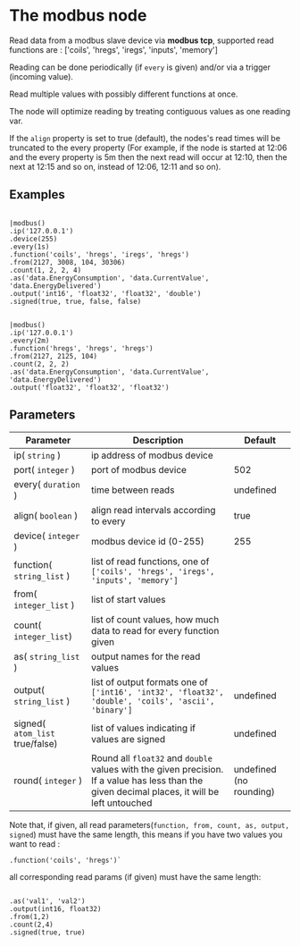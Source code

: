 The modbus node
=====================

Read data from a modbus slave device via **modbus tcp**, supported read functions are :
['coils', 'hregs', 'iregs', 'inputs', 'memory']

Reading can be done periodically (if `every` is given) and/or via a trigger (incoming value).

Read multiple values with possibly different functions at once.

The node will optimize reading by treating contiguous values as one reading var. 

If the `align` property is set to true (default), the nodes's read times will be truncated to the every property
(For example, if the node is started at 12:06 and the every property is 5m then the next read will 
occur at 12:10, then the next at 12:15 and so on, instead of 12:06, 12:11 and so on).



Examples
-------
```dfs  

|modbus()
.ip('127.0.0.1') 
.device(255)
.every(1s)
.function('coils', 'hregs', 'iregs', 'hregs')
.from(2127, 3008, 104, 30306)
.count(1, 2, 2, 4)
.as('data.EnergyConsumption', 'data.CurrentValue', 'data.EnergyDelivered')
.output('int16', 'float32', 'float32', 'double')
.signed(true, true, false, false) 
```


```dfs  

|modbus()
.ip('127.0.0.1')  
.every(2m)
.function('hregs', 'hregs', 'hregs')
.from(2127, 2125, 104)
.count(2, 2, 2)
.as('data.EnergyConsumption', 'data.CurrentValue', 'data.EnergyDelivered')
.output('float32', 'float32', 'float32') 
``` 


Parameters
----------

| Parameter                       | Description                                                                                                                                    | Default                 |
|---------------------------------|------------------------------------------------------------------------------------------------------------------------------------------------|-------------------------|
| ip( `string` )                  | ip address of modbus device                                                                                                                    |                         |
| port( `integer` )               | port of modbus device                                                                                                                          | 502                     |
| every( `duration` )             | time between reads                                                                                                                             | undefined               |
| align( `boolean` )              | align read intervals according to every                                                                                                        | true                    |
| device( `integer` )             | modbus device id (0-255)                                                                                                                       | 255                     |
| function( `string_list` )       | list of read functions, one of `['coils', 'hregs', 'iregs', 'inputs', 'memory']`                                                               |                         |
| from( `integer_list` )          | list of start values                                                                                                                           |                         |
| count( `integer_list`)          | list of count values, how much data to read for every function given                                                                           |                         |
| as( `string_list` )             | output names for the read values                                                                                                               |                         |
| output( `string_list` )         | list of output formats one of `['int16', 'int32', 'float32', 'double', 'coils', 'ascii', 'binary']`                                            | undefined               |
| signed( `atom_list` true/false) | list of values indicating if values are signed                                                                                                 | undefined               |
| round( `integer` )              | Round all `float32` and `double` values with the given precision. If a value has less than the given decimal places, it will be left untouched | undefined (no rounding) |

Note that, if given, all read parameters(`function, from, count, as, output, signed`) must have the same length, this means if you have two
values you want to read :
```dfs
.function('coils', 'hregs')` 
```

all corresponding read params (if given) must have the same length:


```dfs

.as('val1', 'val2')
.output(int16, float32)
.from(1,2) 
.count(2,4)
.signed(true, true)

```
